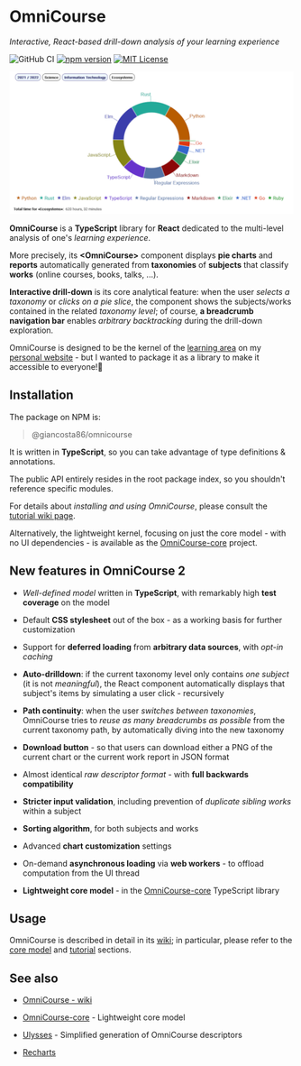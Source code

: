 # OmniCourse

_Interactive, React-based drill-down analysis of your learning experience_

![GitHub CI](https://github.com/giancosta86/omnicourse/actions/workflows/publish-to-npm.yml/badge.svg)
[![npm version](https://badge.fury.io/js/@giancosta86%2Fomnicourse.svg)](https://badge.fury.io/js/@giancosta86%2Fomnicourse)
[![MIT License](https://img.shields.io/badge/license-MIT-blue.svg?style=flat)](/LICENSE)

![Screenshot](docs/screenshot.png)

**OmniCourse** is a **TypeScript** library for **React** dedicated to the multi-level analysis of one's _learning experience_.

More precisely, its **\<OmniCourse\>** component displays **pie charts** and **reports** automatically generated from **taxonomies** of **subjects** that classify **works** (online courses, books, talks, ...).

**Interactive drill-down** is its core analytical feature: when the user _selects a taxonomy_ or _clicks on a pie slice_, the component shows the subjects/works contained in the related _taxonomy level_; of course, **a breadcrumb navigation bar** enables _arbitrary backtracking_ during the drill-down exploration.

OmniCourse is designed to be the kernel of the [learning area](https://gianlucacosta.info/#learning) on my [personal website](https://gianlucacosta.info/) - but I wanted to package it as a library to make it accessible to everyone!🦋

## Installation

The package on NPM is:

> @giancosta86/omnicourse

It is written in **TypeScript**, so you can take advantage of type definitions & annotations.

The public API entirely resides in the root package index, so you shouldn't reference specific modules.

For details about _installing and using OmniCourse_, please consult the [tutorial wiki page](https://github.com/giancosta86/OmniCourse/wiki/3.-Tutorial).

Alternatively, the lightweight kernel, focusing on just the core model - with no UI dependencies - is available as the [OmniCourse-core](https://github.com/giancosta86/OmniCourse-core) project.

## New features in OmniCourse 2

- _Well-defined model_ written in **TypeScript**, with remarkably high **test coverage** on the model

- Default **CSS stylesheet** out of the box - as a working basis for further customization

- Support for **deferred loading** from **arbitrary data sources**, with _opt-in caching_

- **Auto-drilldown**: if the current taxonomy level only contains _one subject_ (it is not _meaningful_), the React component automatically displays that subject's items by simulating a user click - recursively

- **Path continuity**: when the user _switches between taxonomies_, OmniCourse tries to _reuse as many breadcrumbs as possible_ from the current taxonomy path, by automatically diving into the new taxonomy

- **Download button** - so that users can download either a PNG of the current chart or the current work report in JSON format

- Almost identical _raw descriptor format_ - with **full backwards compatibility**

- **Stricter input validation**, including prevention of _duplicate sibling works_ within a subject

- **Sorting algorithm**, for both subjects and works

- Advanced **chart customization** settings

- On-demand **asynchronous loading** via **web workers** - to offload computation from the UI thread

- **Lightweight core model** - in the [OmniCourse-core](https://github.com/giancosta86/OmniCourse-core) TypeScript library

## Usage

OmniCourse is described in detail in its [wiki](https://github.com/giancosta86/OmniCourse/wiki); in particular, please refer to the [core model](https://github.com/giancosta86/OmniCourse/wiki/2.-Core-model) and [tutorial](https://github.com/giancosta86/OmniCourse/wiki/3.-Tutorial) sections.

## See also

- [OmniCourse - wiki](https://github.com/giancosta86/OmniCourse/wiki)

- [OmniCourse-core](https://github.com/giancosta86/OmniCourse-core) - Lightweight core model

- [Ulysses](https://github.com/giancosta86/ulysses) - Simplified generation of OmniCourse descriptors

- [Recharts](https://recharts.org/)
